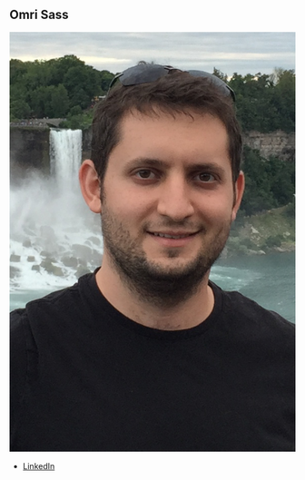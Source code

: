 Omri Sass
---------

![](photos/omri-sass.png)

* [LinkedIn](https://www.linkedin.com/pub/omri-sass/14/32a/656)
